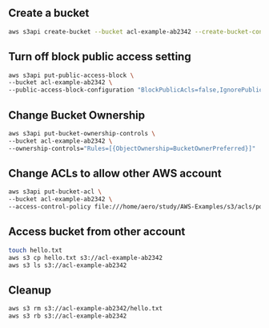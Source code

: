 ## Create a bucket
```sh
aws s3api create-bucket --bucket acl-example-ab2342 --create-bucket-configuration LocationConstraint=ap-northeast-1 
```

## Turn off block public access setting
```sh
aws s3api put-public-access-block \
--bucket acl-example-ab2342 \
--public-access-block-configuration "BlockPublicAcls=false,IgnorePublicAcls=false,BlockPublicPolicy=true,RestrictPublicBuckets=true"
```

## Change Bucket Ownership
```sh
aws s3api put-bucket-ownership-controls \
--bucket acl-example-ab2342 \
--ownership-controls="Rules=[{ObjectOwnership=BucketOwnerPreferred}]"
```

## Change ACLs to allow other AWS account
```sh
aws s3api put-bucket-acl \
--bucket acl-example-ab2342 \
--access-control-policy file:///home/aero/study/AWS-Examples/s3/acls/policy.json
```

## Access bucket from other account
```sh
touch hello.txt
aws s3 cp hello.txt s3://acl-example-ab2342
aws s3 ls s3://acl-example-ab2342
```

## Cleanup
```sh
aws s3 rm s3://acl-example-ab2342/hello.txt
aws s3 rb s3://acl-example-ab2342
```